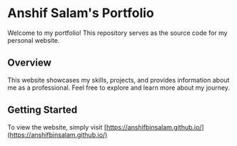 # Anshif Salam's Portfolio

Welcome to my portfolio! This repository serves as the source code for my personal website.

## Overview

This website showcases my skills, projects, and provides information about me as a professional. Feel free to explore and learn more about my journey.

## Getting Started
To view the website, simply visit [https://anshifbinsalam.github.io/](https://anshifbinsalam.github.io/)

